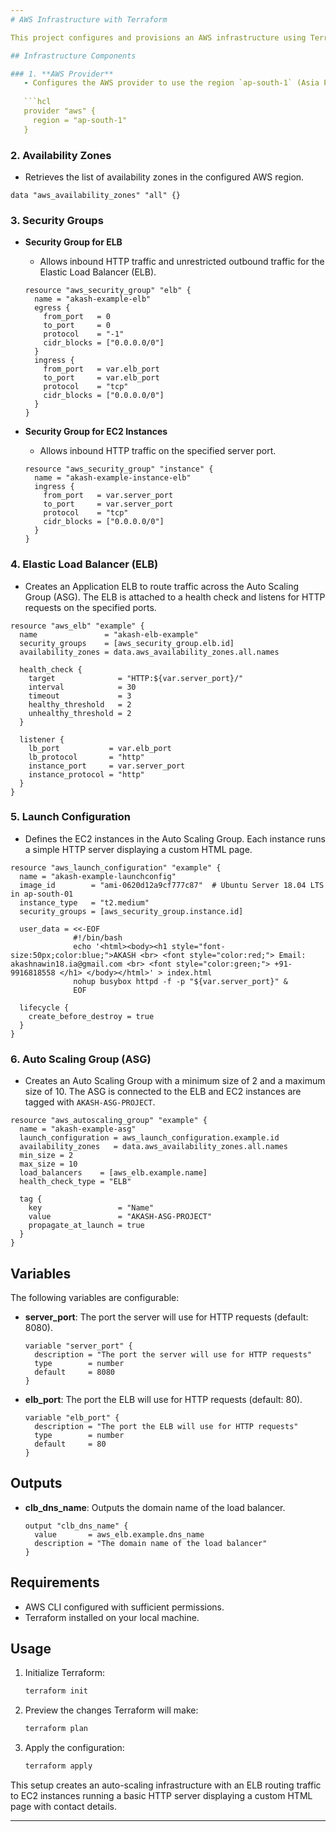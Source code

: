 ```yaml
---
# AWS Infrastructure with Terraform

This project configures and provisions an AWS infrastructure using Terraform. It sets up a Load Balancer (ELB), an Auto Scaling Group (ASG), EC2 instances, and the necessary security groups to allow HTTP traffic.

## Infrastructure Components

### 1. **AWS Provider**
   - Configures the AWS provider to use the region `ap-south-1` (Asia Pacific - Mumbai).
   
   ```hcl
   provider "aws" {
     region = "ap-south-1"
   }
   ```

### 2. **Availability Zones**
   - Retrieves the list of availability zones in the configured AWS region.
   
   ```hcl
   data "aws_availability_zones" "all" {}
   ```

### 3. **Security Groups**
   
   - **Security Group for ELB**
     - Allows inbound HTTP traffic and unrestricted outbound traffic for the Elastic Load Balancer (ELB).
     ```hcl
     resource "aws_security_group" "elb" {
       name = "akash-example-elb"
       egress {
         from_port   = 0
         to_port     = 0
         protocol    = "-1"
         cidr_blocks = ["0.0.0.0/0"]
       }
       ingress {
         from_port   = var.elb_port
         to_port     = var.elb_port
         protocol    = "tcp"
         cidr_blocks = ["0.0.0.0/0"]
       }
     }
     ```

   - **Security Group for EC2 Instances**
     - Allows inbound HTTP traffic on the specified server port.
     ```hcl
     resource "aws_security_group" "instance" {
       name = "akash-example-instance-elb"
       ingress {
         from_port   = var.server_port
         to_port     = var.server_port
         protocol    = "tcp"
         cidr_blocks = ["0.0.0.0/0"]
       }
     }
     ```

### 4. **Elastic Load Balancer (ELB)**
   - Creates an Application ELB to route traffic across the Auto Scaling Group (ASG). The ELB is attached to a health check and listens for HTTP requests on the specified ports.
   
   ```hcl
   resource "aws_elb" "example" {
     name               = "akash-elb-example"
     security_groups    = [aws_security_group.elb.id]
     availability_zones = data.aws_availability_zones.all.names

     health_check {
       target              = "HTTP:${var.server_port}/"
       interval            = 30
       timeout             = 3
       healthy_threshold   = 2
       unhealthy_threshold = 2
     }

     listener {
       lb_port           = var.elb_port
       lb_protocol       = "http"
       instance_port     = var.server_port
       instance_protocol = "http"
     }
   }
   ```

### 5. **Launch Configuration**
   - Defines the EC2 instances in the Auto Scaling Group. Each instance runs a simple HTTP server displaying a custom HTML page.
   
   ```hcl
   resource "aws_launch_configuration" "example" {
     name = "akash-example-launchconfig"
     image_id        = "ami-0620d12a9cf777c87"  # Ubuntu Server 18.04 LTS in ap-south-01
     instance_type   = "t2.medium"
     security_groups = [aws_security_group.instance.id]

     user_data = <<-EOF
                 #!/bin/bash
                 echo '<html><body><h1 style="font-size:50px;color:blue;">AKASH <br> <font style="color:red;"> Email: akashnawin18.ia@gmail.com <br> <font style="color:green;"> +91-9916818558 </h1> </body></html>' > index.html
                 nohup busybox httpd -f -p "${var.server_port}" &
                 EOF

     lifecycle {
       create_before_destroy = true
     }
   }
   ```

### 6. **Auto Scaling Group (ASG)**
   - Creates an Auto Scaling Group with a minimum size of 2 and a maximum size of 10. The ASG is connected to the ELB and EC2 instances are tagged with `AKASH-ASG-PROJECT`.
   
   ```hcl
   resource "aws_autoscaling_group" "example" {
     name = "akash-example-asg"
     launch_configuration = aws_launch_configuration.example.id
     availability_zones   = data.aws_availability_zones.all.names
     min_size = 2
     max_size = 10
     load_balancers    = [aws_elb.example.name]
     health_check_type = "ELB"

     tag {
       key                 = "Name"
       value               = "AKASH-ASG-PROJECT"
       propagate_at_launch = true
     }
   }
   ```

## Variables

The following variables are configurable:

- **server_port**: The port the server will use for HTTP requests (default: 8080).
  
  ```hcl
  variable "server_port" {
    description = "The port the server will use for HTTP requests"
    type        = number
    default     = 8080
  }
  ```

- **elb_port**: The port the ELB will use for HTTP requests (default: 80).

  ```hcl
  variable "elb_port" {
    description = "The port the ELB will use for HTTP requests"
    type        = number
    default     = 80
  }
  ```

## Outputs

- **clb_dns_name**: Outputs the domain name of the load balancer.

  ```hcl
  output "clb_dns_name" {
    value       = aws_elb.example.dns_name
    description = "The domain name of the load balancer"
  }
  ```

## Requirements

- AWS CLI configured with sufficient permissions.
- Terraform installed on your local machine.
  
## Usage

1. Initialize Terraform:
   ```bash
   terraform init
   ```

2. Preview the changes Terraform will make:
   ```bash
   terraform plan
   ```

3. Apply the configuration:
   ```bash
   terraform apply
   ```

This setup creates an auto-scaling infrastructure with an ELB routing traffic to EC2 instances running a basic HTTP server displaying a custom HTML page with contact details.

---
```

